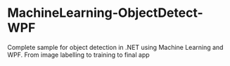 # MachineLearning-ObjectDetect-WPF
Complete sample for object detection in .NET using Machine Learning and WPF. From image labelling to training to final app
